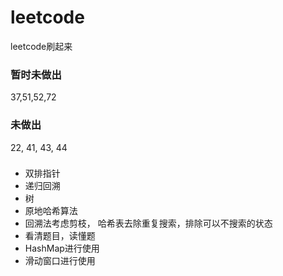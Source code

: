 # leetcode
leetcode刷起来

### 暂时未做出
37,51,52,72

### 未做出
22, 41, 43, 44

###
- 双排指针
- 递归回溯
- 树
- 原地哈希算法
- 回溯法考虑剪枝， 哈希表去除重复搜索，排除可以不搜索的状态
- 看清题目，读懂题
- HashMap进行使用
- 滑动窗口进行使用